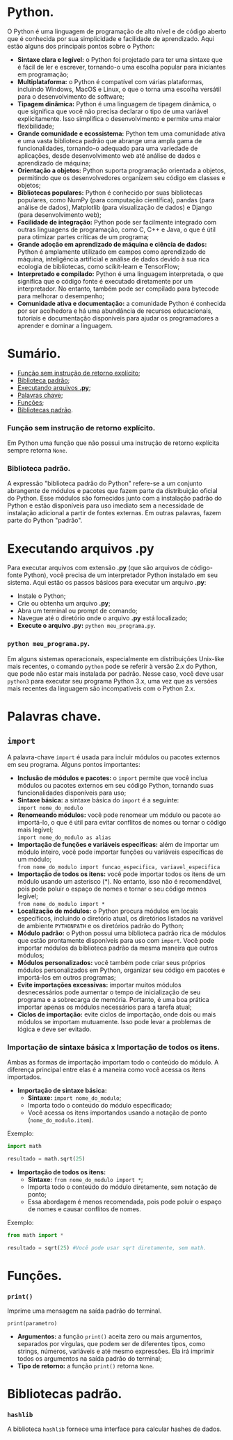 # Python.

O Python é uma linguagem de programação de alto nível e de código aberto que é conhecida por sua simplicidade e facilidade de aprendizado. Aqui estão alguns dos principais pontos sobre o Python:

- **Sintaxe clara e legível:** o Python foi projetado para ter uma sintaxe que é fácil de ler e escrever, tornando-o uma escolha popular para iniciantes em programação;
- **Multiplataforma:** o Python é compatível com várias plataformas, incluindo Windows, MacOS e Linux, o que o torna uma escolha versátil para o desenvolvimento de software;
- **Tipagem dinâmica:** Python é uma linguagem de tipagem dinâmica, o que significa que você não precisa declarar o tipo de uma variável explicitamente. Isso simplifica o desenvolvimento e permite uma maior flexibilidade;
- **Grande comunidade e ecossistema:** Python tem uma comunidade ativa e uma vasta biblioteca padrão que abrange uma ampla gama de funcionalidades, tornando-o adequado para uma variedade de aplicações, desde desenvolvimento web até análise de dados e aprendizado de máquina;
- **Orientação a objetos:** Python suporta programação orientada a objetos, permitindo que os desenvolvedores organizem seu código em classes e objetos;
- **Bibliotecas populares:** Python é conhecido por suas bibliotecas populares, como NumPy (para computação científica), pandas (para análise de dados), Matplotlib (para visualização de dados) e Django (para desenvolvimento web);
- **Facilidade de integração:** Python pode ser facilmente integrado com outras linguagens de programação, como C, C++ e Java, o que é útil para otimizar partes críticas de um programa;
- **Grande adoção em aprendizado de máquina e ciência de dados:** Python é amplamente utilizado em campos como aprendizado de máquina, inteligência artificial e análise de dados devido à sua rica ecologia de bibliotecas, como scikit-learn e TensorFlow;
- **Interpretado e compilado:** Python é uma linguagem interpretada, o que significa que o código fonte é executado diretamente por um interpretador. No entanto, também pode ser compilado para bytecode para melhorar o desempenho;
- **Comunidade ativa e documentação:** a comunidade Python é conhecida por ser acolhedora e há uma abundância de recursos educacionais, tutoriais e documentação disponíveis para ajudar os programadores a aprender e dominar a linguagem.

# Sumário.

- [Função sem instrução de retorno explícito](#funcaoinstrucaoretornoexplicito);
- [Biblioteca padrão](#bibliotecapadrao);
- [Executando arquivos **.py**](#executandoarquivospy);
- [Palavras chave](#palavraschave);
- [Funções](#funcoes);
- [Bibliotecas padrão](#bibliotecaspadrao).

### <a id = "funcaoinstrucaoretornoexplicito"></a>Função sem instrução de retorno explícito.

Em Python uma função que não possui uma instrução de retorno explícita sempre retorna `None`.

### <a id = "bibliotecapadrao"></a>Biblioteca padrão.

A expressão "biblioteca padrão do Python" refere-se a um conjunto abrangente de módulos e pacotes que fazem parte da distribuição oficial do Python. Esse módulos são fornecidos junto com a instalação padrão do Python e estão disponíveis para uso imediato sem a necessidade de instalação adicional a partir de fontes externas. Em outras palavras, fazem parte do Python "padrão".

# <a id = "executandoarquivospy"></a>Executando arquivos .py

Para executar arquivos com extensão **.py** (que são arquivos de código-fonte Python), você precisa de um interpretador Python instalado em seu sistema. Aqui estão os passos básicos para executar um arquivo **.py**:

- Instale o Python;
- Crie ou obtenha um arquivo **.py**;
- Abra um terminal ou prompt de comando;
- Navegue até o diretório onde o arquivo **.py** está localizado;
- **Execute o arquivo .py:** `python meu_programa.py`.

### `python meu_programa.py`.

Em alguns sistemas operacionais, especialmente em distribuições Unix-like mais recentes, o comando `python` pode se referir à versão 2.x do Python, que pode não estar mais instalada por padrão. Nesse caso, você deve usar `python3` para executar seu programa Python 3.x, uma vez que as versões mais recentes da linguagem são incompatíveis com o Python 2.x.

# <a id = "palavraschave"></a>Palavras chave.

## `import`

A palavra-chave `import` é usada para incluir módulos ou pacotes externos em seu programa. Alguns pontos importantes:

- **Inclusão de módulos e pacotes:** o `import` permite que você inclua módulos ou pacotes externos em seu código Python, tornando suas funcionalidades disponíveis para uso;
- **Sintaxe básica:** a sintaxe básica do `import` é a seguinte:\
    `import nome_do_modulo`
- **Renomeando módulos:** você pode renomear um módulo ou pacote ao importá-lo, o que é útil para evitar conflitos de nomes ou tornar o código mais legível;\
    `import nome_do_modulo as alias`
- **Importação de funções e variáveis específicas:** além de importar um módulo inteiro, você pode importar funções ou variáveis específicas de um módulo;\
    `from nome_do_modulo import funcao_especifica, variavel_especifica`
- **Importação de todos os itens:** você pode importar todos os itens de um módulo usando um asterisco (*). No entanto, isso não é recomendável, pois pode poluir o espaço de nomes e tornar o seu código menos legível;\
    `from nome_do_modulo import *`
- **Localização de módulos:** o Python procura módulos em locais específicos, incluindo o diretório atual, os diretórios listados na variável de ambiente `PYTHONPATH` e os diretórios padrão do Python;
- **Módulo padrão:** o Python possui uma biblioteca padrão rica de módulos que estão prontamente disponíveis para uso com `import`. Você pode importar módulos da biblioteca padrão da mesma maneira que outros módulos;
- **Módulos personalizados:** você também pode criar seus próprios módulos personalizados em Python, organizar seu código em pacotes e importá-los em outros programas;
- **Evite importações excessivas:** importar muitos módulos desnecessários pode aumentar o tempo de inicialização de seu programa e a sobrecarga de memória. Portanto, é uma boa prática importar apenas os módulos necessários para a tarefa atual;
- **Ciclos de importação:** evite ciclos de importação, onde dois ou mais módulos se importam mutuamente. Isso pode levar a problemas de lógica e deve ser evitado.

### Importação de sintaxe básica x Importação de todos os itens.

Ambas as formas de importação importam todo o conteúdo do módulo. A diferença principal entre elas é a maneira como você acessa os itens importados.

- **Importação de sintaxe básica:**
    - **Sintaxe:** `import nome_do_modulo`;
    - Importa todo o conteúdo do módulo especificado;
    - Você acessa os itens importandos usando a notação de ponto (`nome_do_modulo.item`).

Exemplo:

```Python
import math

resultado = math.sqrt(25)
```

- **Importação de todos os itens:**
    - **Sintaxe:** `from nome_do_modulo import *`;
    - Importa todo o conteúdo do módulo diretamente, sem notação de ponto;
    - Essa abordagem é menos recomendada, pois pode poluir o espaço de nomes e causar conflitos de nomes.

Exemplo:

```Python
from math import *

resultado = sqrt(25) #Você pode usar sqrt diretamente, sem math.

```

# <a id = "funcoes"></a>Funções.

### `print()`

Imprime uma mensagem na saída padrão do terminal.

`print(parametro)`

- **Argumentos:** a função `print()` aceita zero ou mais argumentos, separados por vírgulas, que podem ser de diferentes tipos, como strings, números, variáveis e até mesmo expressões. Ela irá imprimir todos os argumentos na saída padrão do terminal;
- **Tipo de retorno:** a função `print()` retorna `None`.

# <a id = "bibliotecaspadrao"></a>Bibliotecas padrão.

### `hashlib`

A biblioteca `hashlib` fornece uma interface para calcular hashes de dados.